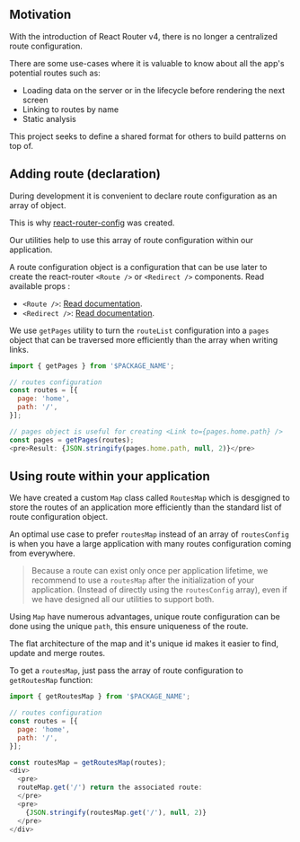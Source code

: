 ## Motivation

With the introduction of React Router v4, there is no longer a centralized route configuration. 

There are some use-cases where it is valuable to know about all the app's potential routes such as:

- Loading data on the server or in the lifecycle before rendering the next screen
- Linking to routes by name
- Static analysis

This project seeks to define a shared format for others to build patterns on top of.

## Adding route (declaration)

During development it is convenient to declare route configuration as an array of object.

This is why [react-router-config](https://www.npmjs.com/package/react-router-config) was created.

Our utilities help to use this array of route configuration within our application.

A route configuration object is a configuration that can be use later to create the react-router `<Route />` or `<Redirect />` components.
Read available props : 

- `<Route />`: [Read documentation](https://github.com/ReactTraining/react-router/blob/master/packages/react-router/docs/api/Route.md).
- `<Redirect />`: [Read documentation](https://github.com/ReactTraining/react-router/blob/master/packages/react-router/docs/api/Redirect.md).

We use `getPages` utility to turn the `routeList` configuration into a `pages` object that can be traversed more efficiently than the array when writing links.

```js
import { getPages } from '$PACKAGE_NAME';

// routes configuration
const routes = [{
  page: 'home',
  path: '/',
}];

// pages object is useful for creating <Link to={pages.home.path} />
const pages = getPages(routes);
<pre>Result: {JSON.stringify(pages.home.path, null, 2)}</pre>
```

## Using route within your application

We have created a custom `Map` class called `RoutesMap` which is desgigned to store the routes of an application more efficiently than the standard list of route configuration object.

An optimal use case to prefer `routesMap` instead of an array of `routesConfig` is when you have a large application with many routes configuration coming from everywhere.

> Because a route can exist only once per application lifetime, 
we recommend to use a `routesMap` after the initialization of your application.
(Instead of directly using the `routesConfig` array), even if we have designed all our utilities to support both.

Using `Map` have numerous advantages, unique route configuration can be done using the unique `path`, this ensure uniqueness of the route.

The flat architecture of the map and it's unique id makes it easier to find, update and merge routes.

To get a `routesMap`, just pass the array of route configuration to `getRoutesMap` function:

```js
import { getRoutesMap } from '$PACKAGE_NAME';

// routes configuration
const routes = [{
  page: 'home',
  path: '/',
}];

const routesMap = getRoutesMap(routes);
<div>
  <pre>
  routeMap.get('/') return the associated route:
  </pre>
  <pre>
    {JSON.stringify(routesMap.get('/'), null, 2)}
  </pre>
</div>
```
